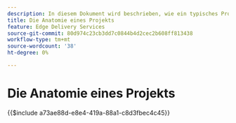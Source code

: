 ```yaml
---
description: In diesem Dokument wird beschrieben, wie ein typisches Projekt aus Codesicht aussehen sollte. Machen Sie sich vor dem Lesen dieses Dokuments mit dem Tutorial Erste Schritte - Entwickler vertraut.
title: Die Anatomie eines Projekts
feature: Edge Delivery Services
source-git-commit: 80d974c23cb3dd7c0844b4d2cec2b608ff813438
workflow-type: tm+mt
source-wordcount: '38'
ht-degree: 0%

---
```


# Die Anatomie eines Projekts

{{$include a73ae88d-e8e4-419a-88a1-c8d3fbec4c45}}